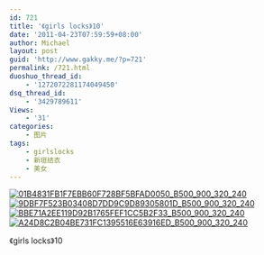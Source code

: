 ```yaml
---
id: 721
title: '《girls locks》10'
date: '2011-04-23T07:59:59+08:00'
author: Michael
layout: post
guid: 'http://www.gakky.me/?p=721'
permalink: /721.html
duoshuo_thread_id:
    - '1272072281174049450'
dsq_thread_id:
    - '3429789611'
Views:
    - '31'
categories:
    - 图片
tags:
    - girlslocks
    - 新垣结衣
    - 美女
---
```


[![01B4831FB1F7EBB60F728BF5BFAD0050_B500_900_320_240](http://www.yui-aragaki.org/wp-content/uploads/img/01B4831FB1F7EBB60F728BF5BFAD0050_B500_900_320_240.jpeg)](http://www.yui-aragaki.org/wp-content/uploads/img/01B4831FB1F7EBB60F728BF5BFAD0050_B1280_1280_320_240.jpeg) [![9DBF7F523B03408D7DD9C9D89305801D_B500_900_320_240](http://www.yui-aragaki.org/wp-content/uploads/img/9DBF7F523B03408D7DD9C9D89305801D_B500_900_320_240.jpeg)](http://www.yui-aragaki.org/wp-content/uploads/img/9DBF7F523B03408D7DD9C9D89305801D_B1280_1280_320_240.jpeg) [![BBE71A2EE119D92B1765FEF1CC5B2F33_B500_900_320_240](http://www.yui-aragaki.org/wp-content/uploads/img/BBE71A2EE119D92B1765FEF1CC5B2F33_B500_900_320_240.jpeg)](http://www.yui-aragaki.org/wp-content/uploads/img/BBE71A2EE119D92B1765FEF1CC5B2F33_B1280_1280_320_240.jpeg) [![A24D8C2B04BE731FC1395516E63916ED_B500_900_320_240](http://www.yui-aragaki.org/wp-content/uploads/img/A24D8C2B04BE731FC1395516E63916ED_B500_900_320_240.jpeg)](http://www.yui-aragaki.org/wp-content/uploads/img/A24D8C2B04BE731FC1395516E63916ED_B1280_1280_320_240.jpeg)

《girls locks》10